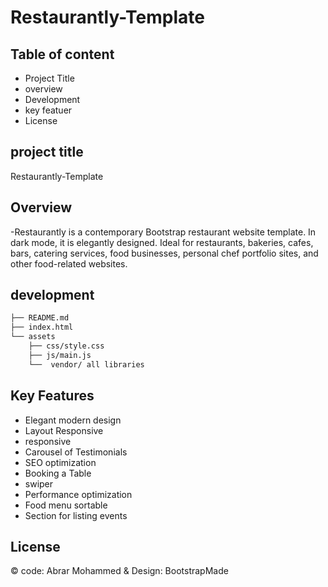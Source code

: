 # Restaurantly-Template

## Table of content
<ul>
<li>Project Title </li>
<li> overview</li>
<li> Development </li>
 <li> key featuer </li>
<li> License </li>
</ul>

## project title
Restaurantly-Template

## Overview
-Restaurantly is a contemporary Bootstrap restaurant website template. In dark mode, it is elegantly designed. Ideal for restaurants, bakeries, cafes, bars, catering services, food businesses, personal chef portfolio sites, and other food-related websites.

## development

```bash
├── README.md 
├── index.html
└── assets
    ├── css/style.css
    ├── js/main.js
    └──  vendor/ all libraries
```

## Key Features
<ul>
  <li> Elegant modern design </li>
<li> Layout Responsive </li>
<li> responsive </li>
<li> Carousel of Testimonials </li>
<li> SEO optimization </li>
<li> Booking a Table </li>
<li> swiper </li>
<li> Performance optimization </li>
<li> Food menu sortable </li>
<li> Section for listing events </li>
</ul>

## License
© code: Abrar Mohammed & Design: BootstrapMade

